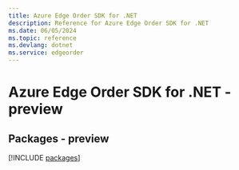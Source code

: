 ```yaml
---
title: Azure Edge Order SDK for .NET
description: Reference for Azure Edge Order SDK for .NET
ms.date: 06/05/2024
ms.topic: reference
ms.devlang: dotnet
ms.service: edgeorder
---
```

# Azure Edge Order SDK for .NET - preview
## Packages - preview
[!INCLUDE [packages](edge-order-index.md)]